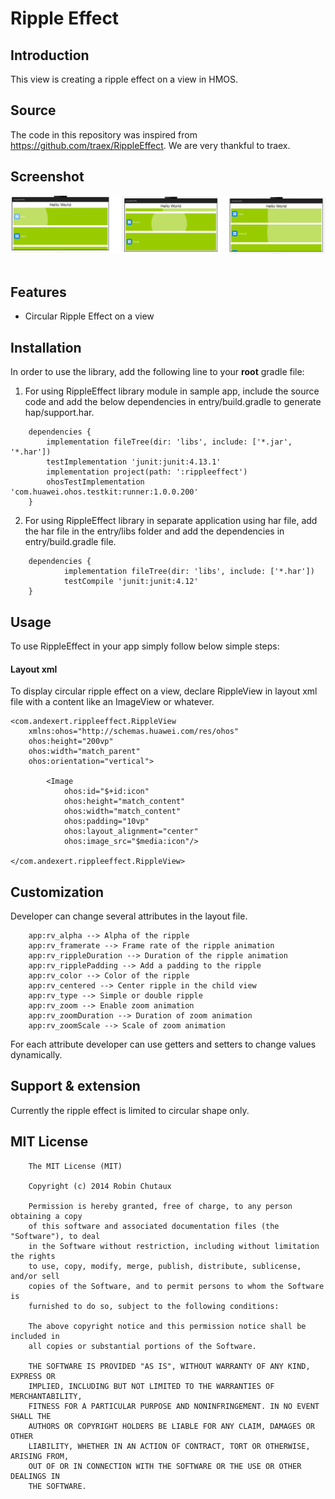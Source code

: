 # Ripple Effect

## Introduction
This view is creating a ripple effect on a view in HMOS.

## Source
The code in this repository was inspired from https://github.com/traex/RippleEffect. We are very thankful to traex.

## Screenshot
![Circular Ripple Effect](Images/Ripple.png)
&nbsp;&nbsp;&nbsp;&nbsp;&nbsp;&nbsp;&nbsp;&nbsp;&nbsp;&nbsp;&nbsp;&nbsp;&nbsp;&nbsp;&nbsp;&nbsp;

## Features
* Circular Ripple Effect on a view 

## Installation
In order to use the library, add the following line to your **root** gradle file:

1. For using RippleEffect library module in sample app, include the source code and add the below dependencies in entry/build.gradle to generate hap/support.har.
```
    dependencies {
        implementation fileTree(dir: 'libs', include: ['*.jar', '*.har'])
        testImplementation 'junit:junit:4.13.1'
        implementation project(path: ':rippleeffect')
        ohosTestImplementation 'com.huawei.ohos.testkit:runner:1.0.0.200'
    }
```

2. For using RippleEffect library in separate application using har file, add the har file in the entry/libs folder and add the dependencies in entry/build.gradle file.
```
    dependencies {
            implementation fileTree(dir: 'libs', include: ['*.har'])
            testCompile 'junit:junit:4.12'
    }
```

## Usage
To use RippleEffect in your app simply follow below simple steps:

#### Layout xml
To display circular ripple effect on a view, declare RippleView in layout xml file with a content like an ImageView or whatever.
```
<com.andexert.rippleeffect.RippleView
    xmlns:ohos="http://schemas.huawei.com/res/ohos"
    ohos:height="200vp"
    ohos:width="match_parent"
    ohos:orientation="vertical">

        <Image
            ohos:id="$+id:icon"
            ohos:height="match_content"
            ohos:width="match_content"
            ohos:padding="10vp"
            ohos:layout_alignment="center"
            ohos:image_src="$media:icon"/>

</com.andexert.rippleeffect.RippleView>
```
## Customization
Developer can change several attributes in the layout file.

```
    app:rv_alpha --> Alpha of the ripple
    app:rv_framerate --> Frame rate of the ripple animation
    app:rv_rippleDuration --> Duration of the ripple animation
    app:rv_ripplePadding --> Add a padding to the ripple
    app:rv_color --> Color of the ripple
    app:rv_centered --> Center ripple in the child view
    app:rv_type --> Simple or double ripple
    app:rv_zoom --> Enable zoom animation
    app:rv_zoomDuration --> Duration of zoom animation
    app:rv_zoomScale --> Scale of zoom animation
```
For each attribute developer can use getters and setters to change values dynamically.

## Support & extension
Currently the ripple effect is limited to circular shape only.

## MIT License
```
    The MIT License (MIT)

    Copyright (c) 2014 Robin Chutaux

    Permission is hereby granted, free of charge, to any person obtaining a copy
    of this software and associated documentation files (the "Software"), to deal
    in the Software without restriction, including without limitation the rights
    to use, copy, modify, merge, publish, distribute, sublicense, and/or sell
    copies of the Software, and to permit persons to whom the Software is
    furnished to do so, subject to the following conditions:

    The above copyright notice and this permission notice shall be included in
    all copies or substantial portions of the Software.

    THE SOFTWARE IS PROVIDED "AS IS", WITHOUT WARRANTY OF ANY KIND, EXPRESS OR
    IMPLIED, INCLUDING BUT NOT LIMITED TO THE WARRANTIES OF MERCHANTABILITY,
    FITNESS FOR A PARTICULAR PURPOSE AND NONINFRINGEMENT. IN NO EVENT SHALL THE
    AUTHORS OR COPYRIGHT HOLDERS BE LIABLE FOR ANY CLAIM, DAMAGES OR OTHER
    LIABILITY, WHETHER IN AN ACTION OF CONTRACT, TORT OR OTHERWISE, ARISING FROM,
    OUT OF OR IN CONNECTION WITH THE SOFTWARE OR THE USE OR OTHER DEALINGS IN
    THE SOFTWARE.
```

